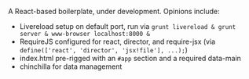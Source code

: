 A React-based boilerplate, under development. Opinions include:

 * Livereload setup on default port, run via `grunt livereload & grunt server & www-browser localhost:8000 &`
 * RequireJS configured for react, director, and require-jsx (via `define(['react', 'director', 'jsx!file'], ...);`)
 * index.html pre-rigged with an `#app` section and a required data-main
 * chinchilla for data management

